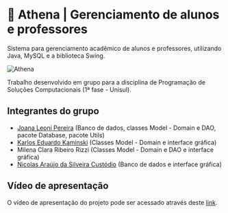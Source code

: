 # :owl: Athena | Gerenciamento de alunos e professores
Sistema para gerenciamento acadêmico de alunos e professores, utilizando Java, MySQL e a biblioteca Swing.  

![Athena](https://user-images.githubusercontent.com/77423877/206771796-c72764f8-9e70-453e-afa4-8aa64668f885.jpg)

Trabalho desenvolvido em grupo para a disciplina de Programação de Soluções Computacionais (1ª fase - Unisul).

## Integrantes do grupo
- [Joana Leoni Pereira](https://github.com/joanaleoni) (Banco de dados, classes Model - Domain e DAO, pacote Database, pacote Utils)
- [Karlos Eduardo Kaminski](https://github.com/KarlosEKaminski) (Classes Model - Domain e interface gráfica)
- Milena Clara Ribeiro Rizzi (Classes Model - Domain e DAO e interface gráfica)
- [Nicolas Araújo da Silveira Custódio](https://github.com/NicolasASC) (Banco de dados e interface gráfica)

## Vídeo de apresentação
O vídeo de apresentação do projeto pode ser acessado através deste [link](https://drive.google.com/file/d/19t6ExkmsAgnmLyzXckOxS_hFhdxlixOC/view?usp=sharing).
